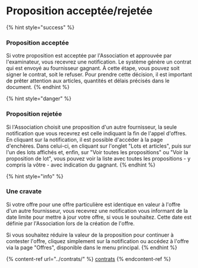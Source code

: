 # Proposition acceptée/rejetée

{% hint style="success" %}
### Proposition acceptée

Si votre proposition est acceptée par l'Association et approuvée par l'examinateur, vous recevrez une notification. Le système génère un contrat qui est envoyé au fournisseur gagnant. À cette étape, vous pouvez soit signer le contrat, soit le refuser. Pour prendre cette décision, il est important de prêter attention aux articles, quantités et délais précisés dans le document.
{% endhint %}

{% hint style="danger" %}
### Proposition rejetée

Si l'Association choisit une proposition d'un autre fournisseur, la seule notification que vous recevrez est celle indiquant la fin de l'appel d'offres. En cliquant sur la notification, il est possible d'accéder à la page d'enchères. Dans celui-ci, en cliquant sur l'onglet "Lots et articles", puis sur l'un des lots affichés et, enfin, sur "Voir toutes les propositions" ou "Voir la proposition de lot", vous pouvez voir la liste avec toutes les propositions - y compris la vôtre - avec indication du gagnant.
{% endhint %}

{% hint style="info" %}
### Une cravate

Si votre offre pour une offre particulière est identique en valeur à l'offre d'un autre fournisseur, vous recevrez une notification vous informant de la date limite pour mettre à jour votre offre, si vous le souhaitez. Cette date est définie par l'Association lors de la création de l'offre.

Si vous souhaitez réduire la valeur de la proposition pour continuer à contester l'offre, cliquez simplement sur la notification ou accédez à l'offre via la page "Offres", disponible dans le menu principal.
{% endhint %}

{% content-ref url="../contrats/" %}
[contrats](../contrats/)
{% endcontent-ref %}
